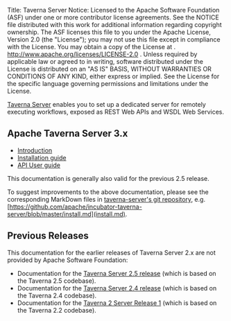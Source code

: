 Title:     Taverna Server
Notice:    Licensed to the Apache Software Foundation (ASF) under one
           or more contributor license agreements.  See the NOTICE file
           distributed with this work for additional information
           regarding copyright ownership.  The ASF licenses this file
           to you under the Apache License, Version 2.0 (the
           "License"); you may not use this file except in compliance
           with the License.  You may obtain a copy of the License at
           .
             http://www.apache.org/licenses/LICENSE-2.0
           .
           Unless required by applicable law or agreed to in writing,
           software distributed under the License is distributed on an
           "AS IS" BASIS, WITHOUT WARRANTIES OR CONDITIONS OF ANY
           KIND, either express or implied.  See the License for the
           specific language governing permissions and limitations
           under the License.

[Taverna Server](/download/server/) enables you to set up a dedicated server
for remotely executing workflows, exposed as REST Web APIs and WSDL Web
Services.

## Apache Taverna Server 3.x

* [Introduction](3.1/)
* [Installation guide](3.1/install)
* [API User guide](3.1/usage)

This documentation is generally also valid for the previous 2.5 release.

To suggest improvements to the above documentation, please see the
corresponding MarkDown files in 
[taverna-server's git repository](https://github.com/apache/incubator-taverna-server/),
e.g. 
[https://github.com/apache/incubator-taverna-server/blob/master/install.md](install.md).

## Previous Releases 

This documentation for the earlier releases of Taverna Server 2.x are not
provided by Apache Software Foundation:

 - Documentation for the 
      [Taverna Server 2.5 release](http://www.mygrid.org.uk/dev/wiki/display/taverna/Taverna+Server+2.5)
      (which is based on the Taverna 2.5 codebase).
 - Documentation for the 
     [Taverna Server 2.4 release](http://dev.mygrid.org.uk/wiki/display/taverna24/Taverna+Server+2.4)
     (which is based on the Taverna 2.4 codebase).
 - Documentation for the 
     [Taverna 2 Server Release 1](http://www.taverna.org.uk/documentation/taverna-2-x/server/2-2/)
     (which is based on the Taverna 2.2 codebase).

